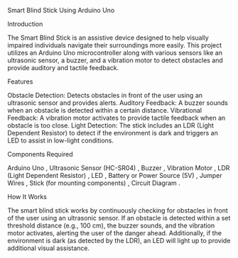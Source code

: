 Smart Blind Stick Using Arduino Uno

Introduction

The Smart Blind Stick is an assistive device designed to help visually impaired individuals navigate their surroundings more easily. 
This project utilizes an Arduino Uno microcontroller along with various sensors like an ultrasonic sensor, a buzzer, and a vibration motor to detect obstacles and provide auditory and tactile feedback.

Features

Obstacle Detection: Detects obstacles in front of the user using an ultrasonic sensor and provides alerts.
Auditory Feedback: A buzzer sounds when an obstacle is detected within a certain distance.
Vibrational Feedback: A vibration motor activates to provide tactile feedback when an obstacle is too close.
Light Detection: The stick includes an LDR (Light Dependent Resistor) to detect if the environment is dark and triggers an LED to assist in low-light conditions.


Components Required

Arduino Uno ,
Ultrasonic Sensor (HC-SR04) ,
Buzzer ,
Vibration Motor ,
LDR (Light Dependent Resistor) ,
LED ,
Battery or Power Source (5V) ,
Jumper Wires ,
Stick (for mounting components) ,
Circuit Diagram .

How It Works

The smart blind stick works by continuously checking for obstacles in front of the user using an ultrasonic sensor. 
If an obstacle is detected within a set threshold distance (e.g., 100 cm), the buzzer sounds, and the vibration motor activates,
alerting the user of the danger ahead. Additionally, if the environment is dark (as detected by the LDR), an LED will light up to provide additional visual assistance.
